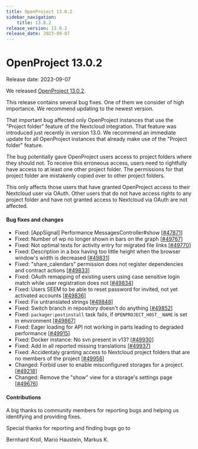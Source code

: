 ```yaml
---
title: OpenProject 13.0.2
sidebar_navigation:
    title: 13.0.2
release_version: 13.0.2
release_date: 2023-09-07
---
```


# OpenProject 13.0.2

Release date: 2023-09-07

We released [OpenProject 13.0.2](https://community.openproject.org/versions/1868).

This release contains several bug fixes. One of them we consider of high importance. We recommend updating to the newest version.

That important bug affected only OpenProject instances that use the
"Project folder" feature of the Nextcloud integration. That feature was
introduced just recently in version 13.0. We recommend an immediate update for all OpenProject instances that already make use of the "Project folder" feature.

The bug potentially gave OpenProject users access to project folders where
they should not. To receive this erroneous access, users need to rightfully have access to at least one other project folder. The permissions for that project folder are mistakenly copied over
to other project folders.

This only affects those users that have granted OpenProject access to their Nextcloud user via OAuth. Other users that do not have access rights to any project folder and have not granted access to Nextcloud via OAuth are not affected.

<!--more-->
#### Bug fixes and changes

- Fixed: [AppSignal] Performance MessagesController#show \[[#47871](https://community.openproject.org/wp/47871)\]
- Fixed: Number of wp no longer shown in bars on the graph \[[#49767](https://community.openproject.org/wp/49767)\]
- Fixed: Not optimal texts for activity entry for migrated file links \[[#49770](https://community.openproject.org/wp/49770)\]
- Fixed: Description in a box having too little height when the browser window's width is decreased  \[[#49831](https://community.openproject.org/wp/49831)\]
- Fixed: "share_calendars" permission does not register dependencies and contract actions \[[#49833](https://community.openproject.org/wp/49833)\]
- Fixed: OAuth remapping of existing users using case sensitive login match while user registration does not \[[#49834](https://community.openproject.org/wp/49834)\]
- Fixed: Users SEEM to be able to reset password for invited, not yet activated accounts \[[#49836](https://community.openproject.org/wp/49836)\]
- Fixed: Fix untranslated strings \[[#49848](https://community.openproject.org/wp/49848)\]
- Fixed: Switch branch in repository doesn't do anything \[[#49852](https://community.openproject.org/wp/49852)\]
- Fixed: `packager:postinstall` task fails, if `OPENPROJECT_HOST__NAME` is set in environment \[[#49867](https://community.openproject.org/wp/49867)\]
- Fixed: Eager loading for API not working in parts leading to degraded performance \[[#49915](https://community.openproject.org/wp/49915)\]
- Fixed: Docker instance: No svn present in v13? \[[#49930](https://community.openproject.org/wp/49930)\]
- Fixed: Add in all reported missing translations \[[#49937](https://community.openproject.org/wp/49937)\]
- Fixed: Accidentaly granting access to Nextcloud project folders that are no members of the project \[[#49956](https://community.openproject.org/wp/49956)\]
- Changed: Forbid user to enable misconfigured storages for a project. \[[#49218](https://community.openproject.org/wp/49218)\]
- Changed: Remove the "show" view for a storage's settings page \[[#49676](https://community.openproject.org/wp/49676)\]

#### Contributions
A big thanks to community members for reporting bugs and helping us identifying and providing fixes.

Special thanks for reporting and finding bugs go to

Bernhard Kroll, Mario Haustein, Markus K.

